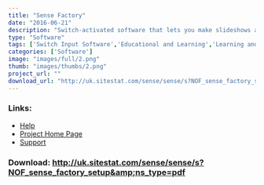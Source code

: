 ```yaml
---
title: "Sense Factory"
date: "2016-06-21"
description: "Switch-activated software that lets you make slideshows and sequences of pictures, videos and sounds for use with one or two switches."
type: "Software"
tags: ['Switch Input Software','Educational and Learning','Learning and Education' ]
categories: ['Software']
image: "images/full/2.png"
thumb: "images/thumbs/2.png"
project_url: ""
download_url: "http://uk.sitestat.com/sense/sense/s?NOF_sense_factory_setup&amp;ns_type=pdf"
---
```



### Links:
- <a href="http://www.deafblindonline.org.uk/sense_factory_manual.html">Help</a>
- <a href="http://www.deafblindonline.org.uk/">Project Home Page</a>
- <a href="http://www.deafblindonline.org.uk/feedback.html">Support</a>

### Download: http://uk.sitestat.com/sense/sense/s?NOF_sense_factory_setup&amp;ns_type=pdf 
